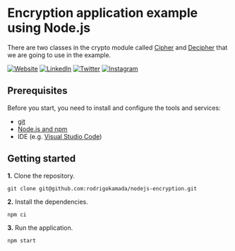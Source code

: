 # Encryption application example using Node.js

There are two classes in the crypto module called [Cipher](https://nodejs.org/api/crypto.html#class-cipher) and [Decipher](https://nodejs.org/api/crypto.html#class-decipher) that we are going to use in the example.



[![Website](https://shields.braskam.com/v1/shields?name=website&format=rectangle&size=small&radius=5)](https://rodrigo.kamada.com.br)
[![LinkedIn](https://shields.braskam.com/v1/shields?name=linkedin&format=rectangle&size=small&radius=5)](https://www.linkedin.com/in/rodrigokamada)
[![Twitter](https://shields.braskam.com/v1/shields?name=twitter&format=rectangle&size=small&radius=5&socialAccount=rodrigokamada)](https://twitter.com/rodrigokamada)
[![Instagram](https://shields.braskam.com/v1/shields?name=instagram&format=rectangle&size=small&radius=5)](https://www.instagram.com/rodrigokamada)



## Prerequisites


Before you start, you need to install and configure the tools and services:

* [git](https://git-scm.com/)
* [Node.js and npm](https://nodejs.org/)
* IDE (e.g. [Visual Studio Code](https://code.visualstudio.com/))



## Getting started


**1.** Clone the repository.

```shell
git clone git@github.com:rodrigokamada/nodejs-encryption.git
```

**2.** Install the dependencies.

```shell
npm ci
```

**3.** Run the application.

```shell
npm start
```
